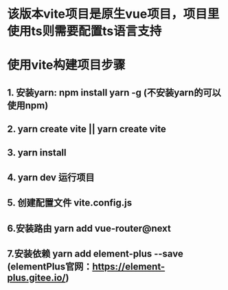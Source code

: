 #  该版本vite项目是原生vue项目，项目里使用ts则需要配置ts语言支持

# 使用vite构建项目步骤
## 1. 安装yarn: npm install yarn -g    (不安装yarn的可以使用npm)
## 2. yarn create vite  ||   yarn create vite
## 3. yarn install
## 4. yarn dev  运行项目
## 5. 创建配置文件 vite.config.js
## 6.安装路由  yarn add vue-router@next
## 7.安装依赖 yarn add element-plus --save   (elementPlus官网：https://element-plus.gitee.io/)